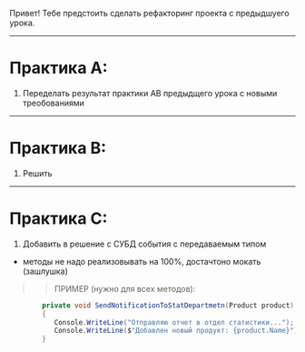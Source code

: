 Привет! Тебе предстоить сделать рефакторинг проекта с предыдшуего урока. 

---
# Практика А:

1. Переделать результат практики AB предыдщего урока с новыми треобованиями

--- 
# Практика B: 

1.  Решить 

--- 
# Практика C:

1. Добавить в решение с СУБД события с передаваемым типом 
 
- методы не надо реализовывать на 100%, достачтоно мокать (зашлушка)
>> ПРИМЕР (нужно для всех методов):

```C#
        private void SendNotificationToStatDepartmetn(Product product)
        {
           Console.WriteLine("Отправляю отчет в отдел статистики...");
           Console.WriteLine($"Добавлен новый продукт: {product.Name}");    
        }
```